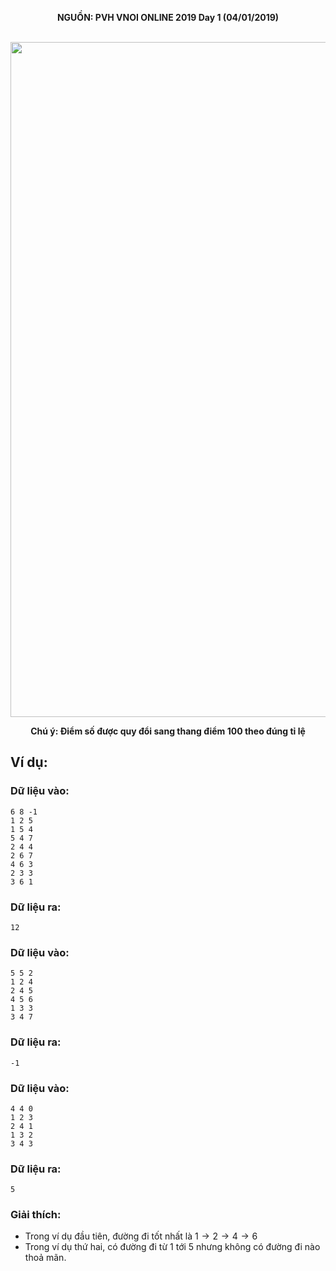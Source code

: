 **<center>NGUỒN: PVH VNOI ONLINE 2019 Day 1 (04/01/2019)</center>**
<br>

<center><img src="/images/problems/1162/danang.svg" width=1080px></center>

**<center>Chú ý: Điểm số được quy đổi sang thang điểm 100 theo đúng tỉ lệ</center>**

## Ví dụ:
### Dữ liệu vào:
```
6 8 -1
1 2 5
1 5 4
5 4 7
2 4 4
2 6 7
4 6 3
2 3 3
3 6 1
```

### Dữ liệu ra:
```
12
```

### Dữ liệu vào:
```
5 5 2
1 2 4
2 4 5
4 5 6
1 3 3
3 4 7
```

### Dữ liệu ra:
```
-1
```

### Dữ liệu vào:
```
4 4 0
1 2 3
2 4 1
1 3 2
3 4 3
```

### Dữ liệu ra:
```
5
```

### Giải thích:
- Trong ví dụ đầu tiên, đường đi tốt nhất là $1 → 2 → 4 → 6$
- Trong ví dụ thứ hai, có đường đi từ $1$ tới $5$ nhưng không có đường đi nào thoả mãn.